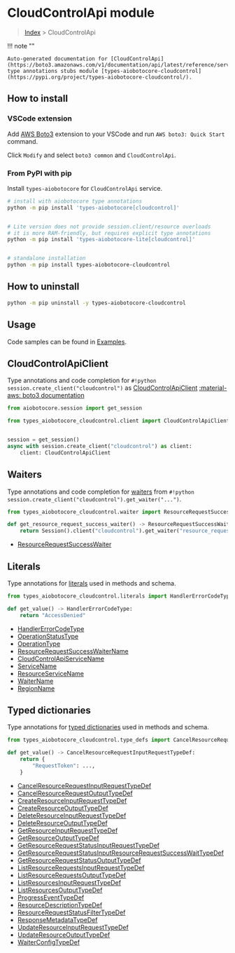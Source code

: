 # CloudControlApi module

> [Index](../README.md) > CloudControlApi


!!! note ""

    Auto-generated documentation for [CloudControlApi](https://boto3.amazonaws.com/v1/documentation/api/latest/reference/services/cloudcontrol.html#CloudControlApi)
    type annotations stubs module [types-aiobotocore-cloudcontrol](https://pypi.org/project/types-aiobotocore-cloudcontrol/).

## How to install

### VSCode extension

Add [AWS Boto3](https://marketplace.visualstudio.com/items?itemName=Boto3typed.boto3-ide)
extension to your VSCode and run `AWS boto3: Quick Start` command.

Click `Modify` and select `boto3 common` and `CloudControlApi`.

### From PyPI with pip

Install `types-aiobotocore` for `CloudControlApi` service.

```bash
# install with aiobotocore type annotations
python -m pip install 'types-aiobotocore[cloudcontrol]'


# Lite version does not provide session.client/resource overloads
# it is more RAM-friendly, but requires explicit type annotations
python -m pip install 'types-aiobotocore-lite[cloudcontrol]'


# standalone installation
python -m pip install types-aiobotocore-cloudcontrol
```



## How to uninstall

```bash
python -m pip uninstall -y types-aiobotocore-cloudcontrol
```

## Usage

Code samples can be found in [Examples](./usage.md).

## CloudControlApiClient

Type annotations and code completion for  `#!python session.create_client("cloudcontrol")` as [CloudControlApiClient](./client.md)
[:material-aws: boto3 documentation](https://boto3.amazonaws.com/v1/documentation/api/latest/reference/services/cloudcontrol.html#CloudControlApi.Client)

```python title="Usage example"
from aiobotocore.session import get_session

from types_aiobotocore_cloudcontrol.client import CloudControlApiClient


session = get_session()
async with session.create_client("cloudcontrol") as client:
    client: CloudControlApiClient
```




## Waiters

Type annotations and code completion for
[waiters](./waiters.md)
from `#!python session.create_client("cloudcontrol").get_waiter("...")`.

```python title="Usage example"
from types_aiobotocore_cloudcontrol.waiter import ResourceRequestSuccessWaiter

def get_resource_request_success_waiter() -> ResourceRequestSuccessWaiter:
    return Session().client("cloudcontrol").get_waiter("resource_request_success")
```

- [ResourceRequestSuccessWaiter](./waiters.md#resourcerequestsuccesswaiter)






## Literals

Type annotations for [literals](./literals.md) used in methods and schema.

```python title="Usage example"
from types_aiobotocore_cloudcontrol.literals import HandlerErrorCodeType

def get_value() -> HandlerErrorCodeType:
    return "AccessDenied"
```

- [HandlerErrorCodeType](./literals.md#handlererrorcodetype)
- [OperationStatusType](./literals.md#operationstatustype)
- [OperationType](./literals.md#operationtype)
- [ResourceRequestSuccessWaiterName](./literals.md#resourcerequestsuccesswaitername)
- [CloudControlApiServiceName](./literals.md#cloudcontrolapiservicename)
- [ServiceName](./literals.md#servicename)
- [ResourceServiceName](./literals.md#resourceservicename)
- [WaiterName](./literals.md#waitername)
- [RegionName](./literals.md#regionname)




## Typed dictionaries

Type annotations for [typed dictionaries](./type_defs.md) used in methods and schema.

```python title="Usage example"
from types_aiobotocore_cloudcontrol.type_defs import CancelResourceRequestInputRequestTypeDef

def get_value() -> CancelResourceRequestInputRequestTypeDef:
    return {
        "RequestToken": ...,
    }
```

- [CancelResourceRequestInputRequestTypeDef](./type_defs.md#cancelresourcerequestinputrequesttypedef)
- [CancelResourceRequestOutputTypeDef](./type_defs.md#cancelresourcerequestoutputtypedef)
- [CreateResourceInputRequestTypeDef](./type_defs.md#createresourceinputrequesttypedef)
- [CreateResourceOutputTypeDef](./type_defs.md#createresourceoutputtypedef)
- [DeleteResourceInputRequestTypeDef](./type_defs.md#deleteresourceinputrequesttypedef)
- [DeleteResourceOutputTypeDef](./type_defs.md#deleteresourceoutputtypedef)
- [GetResourceInputRequestTypeDef](./type_defs.md#getresourceinputrequesttypedef)
- [GetResourceOutputTypeDef](./type_defs.md#getresourceoutputtypedef)
- [GetResourceRequestStatusInputRequestTypeDef](./type_defs.md#getresourcerequeststatusinputrequesttypedef)
- [GetResourceRequestStatusInputResourceRequestSuccessWaitTypeDef](./type_defs.md#getresourcerequeststatusinputresourcerequestsuccesswaittypedef)
- [GetResourceRequestStatusOutputTypeDef](./type_defs.md#getresourcerequeststatusoutputtypedef)
- [ListResourceRequestsInputRequestTypeDef](./type_defs.md#listresourcerequestsinputrequesttypedef)
- [ListResourceRequestsOutputTypeDef](./type_defs.md#listresourcerequestsoutputtypedef)
- [ListResourcesInputRequestTypeDef](./type_defs.md#listresourcesinputrequesttypedef)
- [ListResourcesOutputTypeDef](./type_defs.md#listresourcesoutputtypedef)
- [ProgressEventTypeDef](./type_defs.md#progresseventtypedef)
- [ResourceDescriptionTypeDef](./type_defs.md#resourcedescriptiontypedef)
- [ResourceRequestStatusFilterTypeDef](./type_defs.md#resourcerequeststatusfiltertypedef)
- [ResponseMetadataTypeDef](./type_defs.md#responsemetadatatypedef)
- [UpdateResourceInputRequestTypeDef](./type_defs.md#updateresourceinputrequesttypedef)
- [UpdateResourceOutputTypeDef](./type_defs.md#updateresourceoutputtypedef)
- [WaiterConfigTypeDef](./type_defs.md#waiterconfigtypedef)

